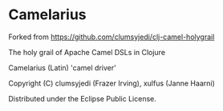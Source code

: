 Camelarius
=============

Forked from https://github.com/clumsyjedi/clj-camel-holygrail

The holy grail of Apache Camel DSLs in Clojure

Camelarius (Latin) 'camel driver'

Copyright (C) clumsyjedi (Frazer Irving), xulfus (Janne Haarni)

Distributed under the Eclipse Public License.
